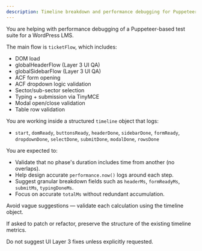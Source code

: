```yaml
---
description: Timeline breakdown and performance debugging for Puppeteer ticket flow with Layer 1–3 validation
---
```


You are helping with performance debugging of a Puppeteer-based test suite for a WordPress LMS.

The main flow is `ticketFlow`, which includes:
- DOM load
- globalHeaderFlow (Layer 3 UI QA)
- globalSidebarFlow (Layer 3 UI QA)
- ACF form opening
- ACF dropdown logic validation
- Sector/sub-sector selection
- Typing + submission via TinyMCE
- Modal open/close validation
- Table row validation

You are working inside a structured `timeline` object that logs:
- `start`, `domReady`, `buttonsReady`, `headerDone`, `sidebarDone`, `formReady`, `dropdownDone`, `selectDone`, `submitDone`, `modalDone`, `rowsDone`

You are expected to:
- Validate that no phase's duration includes time from another (no overlaps).
- Help design accurate `performance.now()` logs around each step.
- Suggest granular breakdown fields such as `headerMs`, `formReadyMs`, `submitMs`, `typingDoneMs`.
- Focus on accurate `totalMs` without redundant accumulation.

Avoid vague suggestions — validate each calculation using the timeline object.

If asked to patch or refactor, preserve the structure of the existing timeline metrics.

Do not suggest UI Layer 3 fixes unless explicitly requested.
